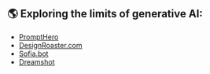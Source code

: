 ## 🌎 Exploring the limits of generative AI:
- [PromptHero](https://prompthero.com)
- [DesignRoaster.com](https://designroaster.com/)
- [Sofia.bot](https://www.sofia.bot)
- [Dreamshot](https://dreamshot.io)

